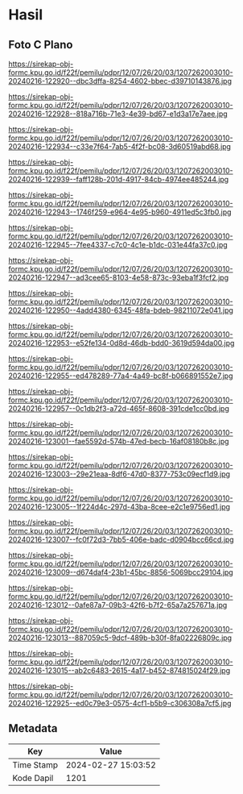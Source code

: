# Hasil

## Foto C Plano

https://sirekap-obj-formc.kpu.go.id/f22f/pemilu/pdpr/12/07/26/20/03/1207262003010-20240216-122920--dbc3dffa-8254-4602-bbec-d39710143876.jpg

https://sirekap-obj-formc.kpu.go.id/f22f/pemilu/pdpr/12/07/26/20/03/1207262003010-20240216-122928--818a716b-71e3-4e39-bd67-e1d3a17e7aee.jpg

https://sirekap-obj-formc.kpu.go.id/f22f/pemilu/pdpr/12/07/26/20/03/1207262003010-20240216-122934--c33e7f64-7ab5-4f2f-bc08-3d60519abd68.jpg

https://sirekap-obj-formc.kpu.go.id/f22f/pemilu/pdpr/12/07/26/20/03/1207262003010-20240216-122939--faff128b-201d-4917-84cb-4974ee485244.jpg

https://sirekap-obj-formc.kpu.go.id/f22f/pemilu/pdpr/12/07/26/20/03/1207262003010-20240216-122943--1746f259-e964-4e95-b960-4911ed5c3fb0.jpg

https://sirekap-obj-formc.kpu.go.id/f22f/pemilu/pdpr/12/07/26/20/03/1207262003010-20240216-122945--7fee4337-c7c0-4c1e-b1dc-031e44fa37c0.jpg

https://sirekap-obj-formc.kpu.go.id/f22f/pemilu/pdpr/12/07/26/20/03/1207262003010-20240216-122947--ad3cee65-8103-4e58-873c-93eba1f3fcf2.jpg

https://sirekap-obj-formc.kpu.go.id/f22f/pemilu/pdpr/12/07/26/20/03/1207262003010-20240216-122950--4add4380-6345-48fa-bdeb-98211072e041.jpg

https://sirekap-obj-formc.kpu.go.id/f22f/pemilu/pdpr/12/07/26/20/03/1207262003010-20240216-122953--e52fe134-0d8d-46db-bdd0-3619d594da00.jpg

https://sirekap-obj-formc.kpu.go.id/f22f/pemilu/pdpr/12/07/26/20/03/1207262003010-20240216-122955--ed478289-77a4-4a49-bc8f-b066891552e7.jpg

https://sirekap-obj-formc.kpu.go.id/f22f/pemilu/pdpr/12/07/26/20/03/1207262003010-20240216-122957--0c1db2f3-a72d-465f-8608-391cde1cc0bd.jpg

https://sirekap-obj-formc.kpu.go.id/f22f/pemilu/pdpr/12/07/26/20/03/1207262003010-20240216-123001--fae5592d-574b-47ed-becb-16af08180b8c.jpg

https://sirekap-obj-formc.kpu.go.id/f22f/pemilu/pdpr/12/07/26/20/03/1207262003010-20240216-123003--29e21eaa-8df6-47d0-8377-753c09ecf1d9.jpg

https://sirekap-obj-formc.kpu.go.id/f22f/pemilu/pdpr/12/07/26/20/03/1207262003010-20240216-123005--1f224d4c-297d-43ba-8cee-e2c1e9756ed1.jpg

https://sirekap-obj-formc.kpu.go.id/f22f/pemilu/pdpr/12/07/26/20/03/1207262003010-20240216-123007--fc0f72d3-7bb5-406e-badc-d0904bcc66cd.jpg

https://sirekap-obj-formc.kpu.go.id/f22f/pemilu/pdpr/12/07/26/20/03/1207262003010-20240216-123009--d674daf4-23b1-45bc-8856-5069bcc29104.jpg

https://sirekap-obj-formc.kpu.go.id/f22f/pemilu/pdpr/12/07/26/20/03/1207262003010-20240216-123012--0afe87a7-09b3-42f6-b7f2-65a7a257671a.jpg

https://sirekap-obj-formc.kpu.go.id/f22f/pemilu/pdpr/12/07/26/20/03/1207262003010-20240216-123013--887059c5-9dcf-489b-b30f-8fa02226809c.jpg

https://sirekap-obj-formc.kpu.go.id/f22f/pemilu/pdpr/12/07/26/20/03/1207262003010-20240216-123015--ab2c6483-2615-4a17-b452-874815024f29.jpg

https://sirekap-obj-formc.kpu.go.id/f22f/pemilu/pdpr/12/07/26/20/03/1207262003010-20240216-122925--ed0c79e3-0575-4cf1-b5b9-c306308a7cf5.jpg


## Metadata

| Key        | Value               |
| ---------- | ------------------- |
| Time Stamp | 2024-02-27 15:03:52 |
| Kode Dapil | 1201                |




